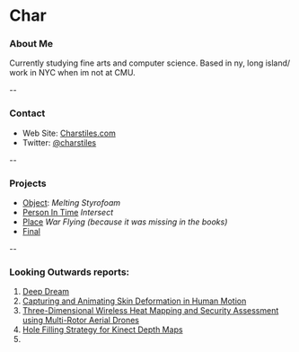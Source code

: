 # Char

### About Me

Currently studying fine arts and computer science. Based in ny, long island/ work in NYC when im not at CMU. 

--
### Contact

* Web Site: [Charstiles.com](http://charlottestiles.com)
* Twitter: [@charstiles](http://twitter.com/charstiles)

-- 
### Projects

* [Object](project1.md): *Melting Styrofoam*
* [Person In Time](project2.md) *Intersect*
* [Place](project3.md) *War Flying (because it was missing in the books)*
* [Final]()


--
### Looking Outwards reports: 

1. [Deep Dream](looking-outwards-01.md)
2. [Capturing and Animating Skin Deformation in Human Motion](looking-outwards-02.md)
3. [Three-Dimensional Wireless Heat Mapping and Security Assessment using Multi-Rotor Aerial Drones](looking-outwards-03.md)
4. [Hole Filling Strategy for Kinect Depth Maps](looking-outwards-04.md)
5. 
